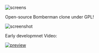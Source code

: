 ![screens](https://github.com/drummyfish/bombman/blob/master/resources/logo.png?raw=true)

Open-source Bomberman clone under GPL!

![screenshot](http://i.imgur.com/3xbgAPM.png)

Early developmnet Video:

[![preview](http://img.youtube.com/vi/N1pGgX_rFOQ/0.jpg)](http://www.youtube.com/watch?v=N1pGgX_rFOQ "preview")
